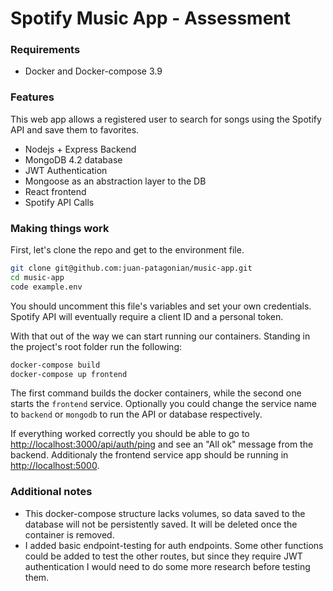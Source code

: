 # Spotify Music App - Assessment

### Requirements

- Docker and Docker-compose 3.9

### Features

This web app allows a registered user to search for songs using the Spotify API and save them to favorites.

- Nodejs + Express Backend
- MongoDB 4.2 database
- JWT Authentication
- Mongoose as an abstraction layer to the DB
- React frontend
- Spotify API Calls

### Making things work

First, let's clone the repo and get to the environment file.

```bash
git clone git@github.com:juan-patagonian/music-app.git
cd music-app
code example.env
````

You should uncomment this file's variables and set your own credentials. Spotify API will eventually require a client ID and a personal token.

With that out of the way we can start running our containers. Standing in the project's root folder run the following:

```bash
docker-compose build
docker-compose up frontend
````

The first command builds the docker containers, while the second one starts the `frontend` service. Optionally you could change the service name to `backend` or `mongodb` to run the API or database respectively.

If everything worked correctly you should be able to go to <http://localhost:3000/api/auth/ping> and see an "All ok" message from the backend. Additionaly the frontend service app should be running in <http://localhost:5000>.

### Additional notes

- This docker-compose structure lacks volumes, so data saved to the database will not be persistently saved. It will be deleted once the container is removed.
- I added basic endpoint-testing for auth endpoints. Some other functions could be added to test the other routes, but since they require JWT authentication I would need to do some more research before testing them.
